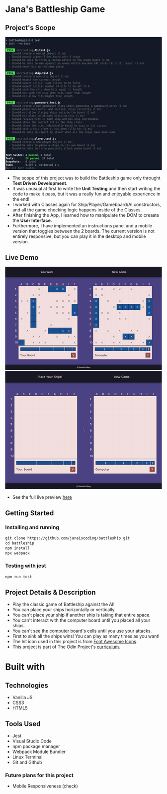 # Jana's Battleship Game 

## Project's Scope 

![My BattleShip Project Tests](src/assets/Inder/my-unit-tests.png)

- The scope of this project was to build the Battleship game only throught **Test Driven Development**.
- It was unusual at first to write the **Unit Testing** and then start writing the code to make it pass, but it was a really fun and enjoyable experience in the end!
- I worked with Classes again for Ship/Player/Gameboard/AI constructors, and all the game checking logic happens inside of the Classes.
- After finishing the App, I learned how to manipulate the DOM to creaate the **User Interface**.
- Furthermore, I have implemented an instructions panel and a mobile version that toggles between the 2 boards. The current version is not entirely responsive, but you can play it in the desktop and mobile version.

## Live Demo
![Image preview of the app](src/assets/Inder/battleship-preview.png)
![gif of how to play](src/assets/howtoplay.gif)
- See the full live preview [here](https://janaiscoding.github.io/battleship/)

## Getting Started 

### Installing and running

```
git clone https://github.com/janaiscoding/battleship.git
cd battleship
npm install
npx webpack
```

### Testing with jest

```npm run test```

## Project Details & Description 

- Play the classic game of Battleship against the AI!
- You can place your ships horizontally or vertically.
- You can't place your ship if another ship is taking that entire space.
- You can't interact with the computer board until you placed all your ships.
- You can't see the computer board's cells until you use your attacks.
- First to sink all the ships wins! You can play as many times as you want! 
- The hit icon used in this project is from [Font Awesome Icons](https://fontawesome.com/).
- This project is part of The Odin Project's [curriculum](https://www.theodinproject.com/lessons/node-path-javascript-battleship).

# Built with 

## Technologies 

- Vanilla JS
- CSS3
- HTML5

## Tools Used 

- Jest
- Visual Studio Code
- npm package manager
- Webpack Module Bundler
- Linux Terminal
- Git and Github

### Future plans for this project 

- Mobile Responsiveness (check)
